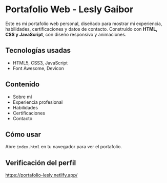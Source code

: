 # Portafolio Web - Lesly Gaibor

Este es mi portafolio web personal, diseñado para mostrar mi experiencia, habilidades, certificaciones y datos de contacto. Construido con **HTML, CSS y JavaScript**, con diseño responsivo y animaciones.

## Tecnologías usadas
- HTML5, CSS3, JavaScript
- Font Awesome, Devicon

## Contenido
- Sobre mí
- Experiencia profesional
- Habilidades
- Certificaciones
- Contacto

## Cómo usar
Abre `index.html` en tu navegador para ver el portafolio.

## Verificación del perfil
https://portafolio-lesly.netlify.app/
